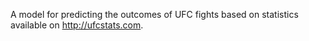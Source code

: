 A model for predicting the outcomes of UFC fights based on statistics available on http://ufcstats.com.
